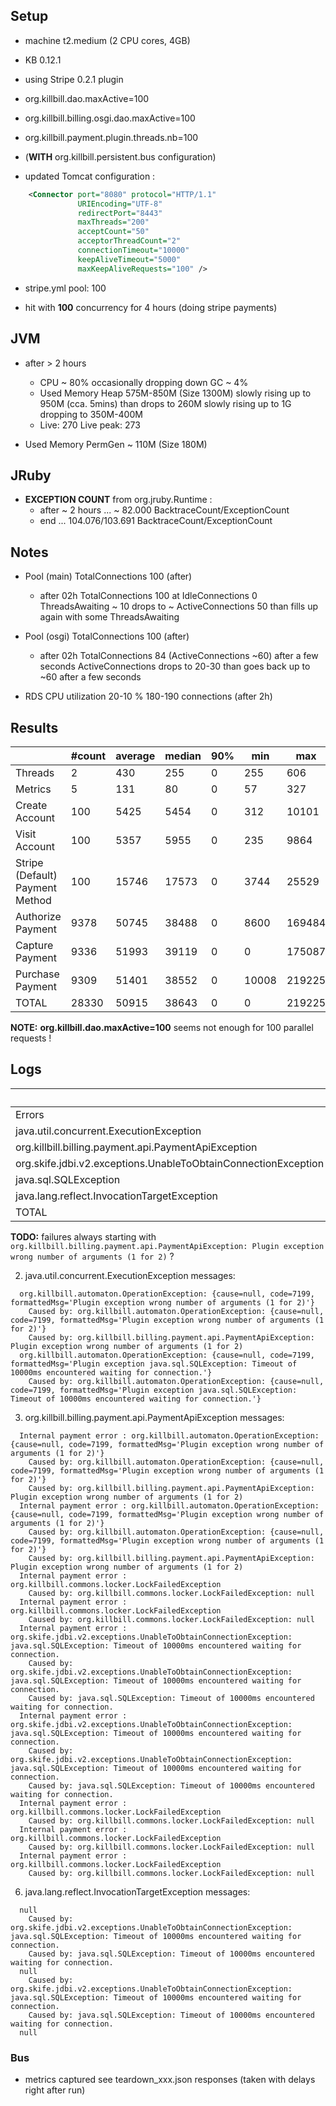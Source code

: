## Setup

- machine t2.medium (2 CPU cores, 4GB)

- KB 0.12.1
- using Stripe 0.2.1 plugin

- org.killbill.dao.maxActive=100
- org.killbill.billing.osgi.dao.maxActive=100
- org.killbill.payment.plugin.threads.nb=100
- (**WITH** org.killbill.persistent.bus configuration)

- updated Tomcat configuration :
```xml
    <Connector port="8080" protocol="HTTP/1.1"
               URIEncoding="UTF-8"
               redirectPort="8443"
               maxThreads="200"
               acceptCount="50"
               acceptorThreadCount="2"
               connectionTimeout="10000"
               keepAliveTimeout="5000"
               maxKeepAliveRequests="100" />
```

- stripe.yml pool: 100

- hit with **100** concurrency for 4 hours (doing stripe payments)

## JVM

- after > 2 hours
  * CPU ~ 80% occasionally dropping down GC ~ 4%
  * Used Memory Heap 575M-850M (Size 1300M) 
    slowly rising up to 950M (cca. 5mins) than drops to 260M
    slowly rising up to   1G dropping to 350M-400M
  * Live: 270 Live peak: 273

- Used Memory PermGen ~ 110M (Size 180M)

## JRuby

- **EXCEPTION COUNT** from org.jruby.Runtime :
  * after ~ 2 hours  ... ~ 82.000 BacktraceCount/ExceptionCount
  * end  ... 104.076/103.691 BacktraceCount/ExceptionCount

## Notes

- Pool (main) TotalConnections 100 (after)
  * after 02h TotalConnections 100 
    at IdleConnections 0 ThreadsAwaiting ~ 10
    drops to ~ ActiveConnections 50
    than fills up again with some ThreadsAwaiting

- Pool (osgi) TotalConnections 100 (after)
  * after 02h TotalConnections 84 (ActiveConnections ~60)
    after a few seconds ActiveConnections drops to 20-30
    than goes back up to ~60 after a few seconds

- RDS CPU utilization 20-10 %  180-190 connections (after 2h)

## Results

|                                 | #count | average | median | 90% |   min |    max |   errors | bandwidth |
| ------------------------------- | ------ | ------- | ------ | --- | ----- | ------ | -------- | --------- |
|                         Threads |      2 |     430 |    255 |   0 |   255 |    606 | 0.00000% |    0.02/s |
|                         Metrics |      5 |     131 |     80 |   0 |    57 |    327 | 0.00000% |    0.02/s |
|                  Create Account |    100 |    5425 |   5454 |   0 |   312 |  10101 | 0.00000% |     1.3/s |
|                   Visit Account |    100 |    5357 |   5955 |   0 |   235 |   9864 | 0.00000% |    1.81/s |
| Stripe (Default) Payment Method |    100 |   15746 |  17573 |   0 |  3744 |  25529 | 0.00000% |    1.05/s |
|               Authorize Payment |   9378 |   50745 |  38488 |   0 |  8600 | 169484 | 0.08221% |    0.78/s |
|                 Capture Payment |   9336 |   51993 |  39119 |   0 |     0 | 175087 | 0.08837% |    0.73/s |
|                Purchase Payment |   9309 |   51401 |  38552 |   0 | 10008 | 219225 | 0.08347% |    0.76/s |
|                           TOTAL |  28330 |   50915 |  38643 |   0 |     0 | 219225 | 0.08376% |    2.33/s |

**NOTE:** **org.killbill.dao.maxActive=100** seems not enough for 100 parallel requests !

## Logs

|                                                                 | Count |
| --------------------------------------------------------------- | ----- |
|                                                          Errors |     6 |
|                         java.util.concurrent.ExecutionException |    37 |
|            org.killbill.billing.payment.api.PaymentApiException |   413 |
|  org.skife.jdbi.v2.exceptions.UnableToObtainConnectionException |  1240 |
|                                           java.sql.SQLException |   433 |
|                     java.lang.reflect.InvocationTargetException |    48 |
|                                                           TOTAL |  2177 |

**TODO:** failures always starting with `org.killbill.billing.payment.api.PaymentApiException: Plugin exception wrong number of arguments (1 for 2)` ?

2. java.util.concurrent.ExecutionException messages:
```
  org.killbill.automaton.OperationException: {cause=null, code=7199, formattedMsg='Plugin exception wrong number of arguments (1 for 2)'}
    Caused by: org.killbill.automaton.OperationException: {cause=null, code=7199, formattedMsg='Plugin exception wrong number of arguments (1 for 2)'}
    Caused by: org.killbill.billing.payment.api.PaymentApiException: Plugin exception wrong number of arguments (1 for 2)
  org.killbill.automaton.OperationException: {cause=null, code=7199, formattedMsg='Plugin exception java.sql.SQLException: Timeout of 10000ms encountered waiting for connection.'}
    Caused by: org.killbill.automaton.OperationException: {cause=null, code=7199, formattedMsg='Plugin exception java.sql.SQLException: Timeout of 10000ms encountered waiting for connection.'}
```

3. org.killbill.billing.payment.api.PaymentApiException messages:
```
  Internal payment error : org.killbill.automaton.OperationException: {cause=null, code=7199, formattedMsg='Plugin exception wrong number of arguments (1 for 2)'}
    Caused by: org.killbill.automaton.OperationException: {cause=null, code=7199, formattedMsg='Plugin exception wrong number of arguments (1 for 2)'}
    Caused by: org.killbill.billing.payment.api.PaymentApiException: Plugin exception wrong number of arguments (1 for 2)
  Internal payment error : org.killbill.automaton.OperationException: {cause=null, code=7199, formattedMsg='Plugin exception wrong number of arguments (1 for 2)'}
    Caused by: org.killbill.automaton.OperationException: {cause=null, code=7199, formattedMsg='Plugin exception wrong number of arguments (1 for 2)'}
    Caused by: org.killbill.billing.payment.api.PaymentApiException: Plugin exception wrong number of arguments (1 for 2)
  Internal payment error : org.killbill.commons.locker.LockFailedException
    Caused by: org.killbill.commons.locker.LockFailedException: null
  Internal payment error : org.killbill.commons.locker.LockFailedException
    Caused by: org.killbill.commons.locker.LockFailedException: null
  Internal payment error : org.skife.jdbi.v2.exceptions.UnableToObtainConnectionException: java.sql.SQLException: Timeout of 10000ms encountered waiting for connection.
    Caused by: org.skife.jdbi.v2.exceptions.UnableToObtainConnectionException: java.sql.SQLException: Timeout of 10000ms encountered waiting for connection.
    Caused by: java.sql.SQLException: Timeout of 10000ms encountered waiting for connection.
  Internal payment error : org.skife.jdbi.v2.exceptions.UnableToObtainConnectionException: java.sql.SQLException: Timeout of 10000ms encountered waiting for connection.
    Caused by: org.skife.jdbi.v2.exceptions.UnableToObtainConnectionException: java.sql.SQLException: Timeout of 10000ms encountered waiting for connection.
    Caused by: java.sql.SQLException: Timeout of 10000ms encountered waiting for connection.
  Internal payment error : org.killbill.commons.locker.LockFailedException
    Caused by: org.killbill.commons.locker.LockFailedException: null
  Internal payment error : org.killbill.commons.locker.LockFailedException
    Caused by: org.killbill.commons.locker.LockFailedException: null
  Internal payment error : org.killbill.commons.locker.LockFailedException
    Caused by: org.killbill.commons.locker.LockFailedException: null
```

6. java.lang.reflect.InvocationTargetException messages:
```
  null
    Caused by: org.skife.jdbi.v2.exceptions.UnableToObtainConnectionException: java.sql.SQLException: Timeout of 10000ms encountered waiting for connection.
    Caused by: java.sql.SQLException: Timeout of 10000ms encountered waiting for connection.
  null
    Caused by: org.skife.jdbi.v2.exceptions.UnableToObtainConnectionException: java.sql.SQLException: Timeout of 10000ms encountered waiting for connection.
    Caused by: java.sql.SQLException: Timeout of 10000ms encountered waiting for connection.
  null
```

### Bus

- metrics captured see teardown_xxx.json responses (taken with delays right after run)

